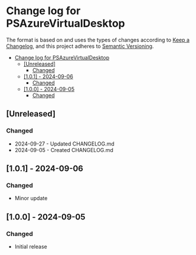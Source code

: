 # Change log for PSAzureVirtualDesktop

The format is based on and uses the types of changes according to [Keep a Changelog](https://keepachangelog.com/en/1.0.0/),
and this project adheres to [Semantic Versioning](https://semver.org/spec/v2.0.0.html).

- [Change log for PSAzureVirtualDesktop](#change-log-for-psazurevirtualdesktop)
  - [\[Unreleased\]](#unreleased)
    - [Changed](#changed)
  - [\[1.0.1\] - 2024-09-06](#101---2024-09-06)
    - [Changed](#changed-1)
  - [\[1.0.0\] - 2024-09-05](#100---2024-09-05)
    - [Changed](#changed-2)

  
## [Unreleased]

### Changed

- 2024-09-27 - Updated CHANGELOG.md
- 2024-09-05 - Created CHANGELOG.md

## [1.0.1] - 2024-09-06

### Changed

- Minor update
  
## [1.0.0] - 2024-09-05

### Changed

- Initial release

